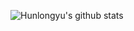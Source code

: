 ![Hunlongyu's github stats](https://github-readme-stats.vercel.app/api?username=Hunlongyu&show_icons=true&theme=onedark)
